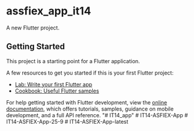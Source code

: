 # assfiex_app_it14

A new Flutter project.

## Getting Started

This project is a starting point for a Flutter application.

A few resources to get you started if this is your first Flutter project:

- [Lab: Write your first Flutter app](https://docs.flutter.dev/get-started/codelab)
- [Cookbook: Useful Flutter samples](https://docs.flutter.dev/cookbook)

For help getting started with Flutter development, view the
[online documentation](https://docs.flutter.dev/), which offers tutorials,
samples, guidance on mobile development, and a full API reference.
"# IT14_app" 
#   I T 1 4 - A S F I E X - A p p  
 #   I T 1 4 - A S F I E X - A p p - 2 5 - 9  
 #   I T 1 4 - A S F I E X - A p p - l a t e s t  
 